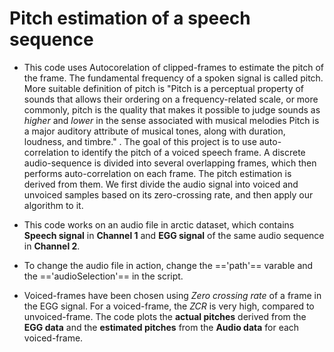 # Pitch estimation of a speech sequence

- This code uses Autocorelation of clipped-frames to estimate the pitch of the frame.
The fundamental frequency of a spoken signal is called pitch. More suitable definition of pitch is "Pitch is a perceptual property of sounds that allows their ordering on a frequency-related scale, or more commonly, pitch is the quality that makes it possible to judge sounds as *higher* and *lower* in the sense associated with musical melodies Pitch is a major auditory attribute of musical tones, along with duration, loudness, and timbre." . The goal of this project is to use auto-correlation to identify the pitch of a voiced speech frame. A discrete audio-sequence is divided into several overlapping frames, which then performs auto-correlation on each frame. The pitch estimation is derived from them. We first divide the audio signal into voiced and unvoiced samples based on its zero-crossing rate, and then apply our algorithm to it.

- This code works on an audio file in arctic dataset, which contains **Speech signal** in **Channel 1** and **EGG signal** of the same audio sequence in **Channel 2**.

- To change the audio file in action, change the =='path'== varable and the =='audioSelection'== in the script.

- Voiced-frames have been chosen using *Zero crossing rate* of a frame in the EGG signal. For a voiced-frame, the *ZCR* is very high, compared to unvoiced-frame. 
The code plots the **actual pitches** derived from the **EGG data** and the **estimated pitches** from the **Audio data** for each voiced-frame.
